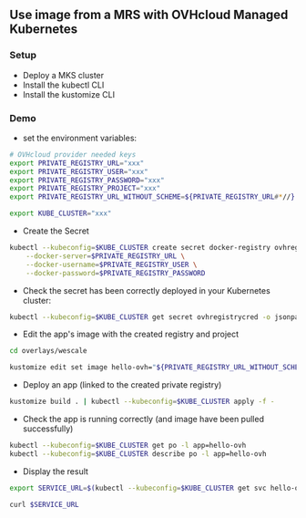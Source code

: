 ## Use image from a MRS with OVHcloud Managed Kubernetes

### Setup

  - Deploy a MKS cluster
  - Install the kubectl CLI
  - Install the kustomize CLI

### Demo

  - set the environment variables:

```bash
# OVHcloud provider needed keys
export PRIVATE_REGISTRY_URL="xxx"
export PRIVATE_REGISTRY_USER="xxx"
export PRIVATE_REGISTRY_PASSWORD="xxx"
export PRIVATE_REGISTRY_PROJECT="xxx"
export PRIVATE_REGISTRY_URL_WITHOUT_SCHEME=${PRIVATE_REGISTRY_URL#*//}

export KUBE_CLUSTER="xxx"
```

  - Create the Secret

```bash
kubectl --kubeconfig=$KUBE_CLUSTER create secret docker-registry ovhregistrycred \
    --docker-server=$PRIVATE_REGISTRY_URL \
    --docker-username=$PRIVATE_REGISTRY_USER \
    --docker-password=$PRIVATE_REGISTRY_PASSWORD
```

  - Check the secret has been correctly deployed in your Kubernetes cluster:

```bash
kubectl --kubeconfig=$KUBE_CLUSTER get secret ovhregistrycred -o jsonpath="{.data.\.dockerconfigjson}"
```

  - Edit the app's image with the created registry and project

```bash
cd overlays/wescale

kustomize edit set image hello-ovh="${PRIVATE_REGISTRY_URL_WITHOUT_SCHEME}/${PRIVATE_REGISTRY_PROJECT}/hello-ovh:1.0.0-linuxamd64"
```

 - Deploy an app (linked to the created private registry)

```bash
kustomize build . | kubectl --kubeconfig=$KUBE_CLUSTER apply -f -
```

  - Check the app is running correctly (and image have been pulled successfully)

```bash
kubectl --kubeconfig=$KUBE_CLUSTER get po -l app=hello-ovh
kubectl --kubeconfig=$KUBE_CLUSTER describe po -l app=hello-ovh 
```

  - Display the result

```bash
export SERVICE_URL=$(kubectl --kubeconfig=$KUBE_CLUSTER get svc hello-ovh -o jsonpath='{.status.loadBalancer.ingress[].ip}')

curl $SERVICE_URL
```